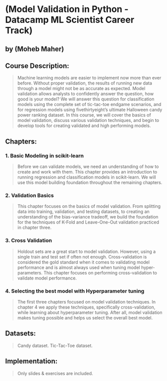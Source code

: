 # (Model Validation in Python - Datacamp ML Scientist Career Track)
## by (Moheb Maher)

## Course Description:

> Machine learning models are easier to implement now more than ever before. Without proper validation, the results of running new data through a model might not be as accurate as expected. Model validation allows analysts to confidently answer the question, how good is your model? We will answer this question for classification models using the complete set of tic-tac-toe endgame scenarios, and for regression models using fivethirtyeight’s ultimate Halloween candy power ranking dataset. In this course, we will cover the basics of model validation, discuss various validation techniques, and begin to develop tools for creating validated and high performing models.

## Chapters:

### 1. Basic Modeling in scikit-learn
> Before we can validate models, we need an understanding of how to create and work with them. This chapter provides an introduction to running regression and classification models in scikit-learn. We will use this model building foundation throughout the remaining chapters.

### 2. Validation Basics
> This chapter focuses on the basics of model validation. From splitting data into training, validation, and testing datasets, to creating an understanding of the bias-variance tradeoff, we build the foundation for the techniques of K-Fold and Leave-One-Out validation practiced in chapter three.

### 3. Cross Validation
> Holdout sets are a great start to model validation. However, using a single train and test set if often not enough. Cross-validation is considered the gold standard when it comes to validating model performance and is almost always used when tuning model hyper-parameters. This chapter focuses on performing cross-validation to validate model performance.

### 4. Selecting the best model with Hyperparameter tuning
> The first three chapters focused on model validation techniques. In chapter 4 we apply these techniques, specifically cross-validation, while learning about hyperparameter tuning. After all, model validation makes tuning possible and helps us select the overall best model.

## Datasets:

> Candy dataset.
> Tic-Tac-Toe dataset.

## Implementation:

> Only slides & exercises are included.
